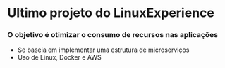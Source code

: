 # Ultimo projeto do LinuxExperience 
### O objetivo é otimizar o consumo de recursos nas aplicações
- Se baseia em implementar uma estrutura de microserviços
- Uso de Linux, Docker e AWS
